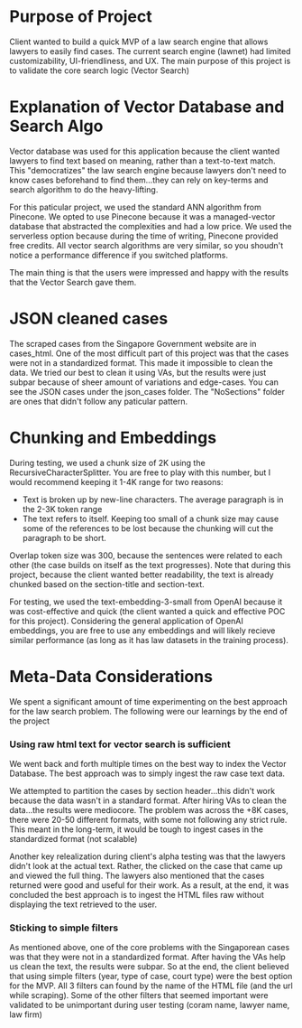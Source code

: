# Purpose of Project
Client wanted to build a quick MVP of a law search engine that allows lawyers to easily find cases. The current search engine (lawnet) had limited customizability, UI-friendliness, and UX. The main purpose of this project is to validate the core search logic (Vector Search)


# Explanation of Vector Database and Search Algo
Vector database was used for this application because the client wanted lawyers to find text based on meaning, rather than a text-to-text match. This "democratizes" the law search engine because lawyers don't need to know cases beforehand to find them...they can rely on key-terms and search algorithm to do the heavy-lifting.

For this paticular project, we used the standard ANN algorithm from Pinecone. We opted to use Pinecone because it was a managed-vector database that abstracted the complexities and had a low price. We used the serverless option because during the time of writing, Pinecone provided free credits. All vector search algorithms are very similar, so you shoudn't notice a performance difference if you switched platforms.

The main thing is that the users were impressed and happy with the results that the Vector Search gave them.

# JSON cleaned cases
The scraped cases from the Singapore Government website are in cases_html. One of the most difficult part of this project was that the cases were not in a standardized format. This made it impossible to clean the data. We tried our best to clean it using VAs, but the results were just subpar because of sheer amount of variations and edge-cases. You can see the JSON cases under the json_cases folder. The "NoSections" folder are ones that didn't follow any paticular pattern.

# Chunking and Embeddings
During testing, we used a chunk size of 2K using the RecursiveCharacterSplitter. You are free to play with this number, but I would recommend keeping it 1-4K range for two reasons:
- Text is broken up by new-line characters. The average paragraph is in the 2-3K token range
- The text refers to itself. Keeping too small of a chunk size may cause some of the references to be lost because the chunking will cut the paragraph to be short.

Overlap token size was 300, because the sentences were related to each other (the case builds on itself as the text progresses). Note that during this project, because the client wanted better readability, the text is already chunked based on the section-title and section-text.

For testing, we used the text-embedding-3-small from OpenAI because it was cost-effective and quick (the client wanted a quick and effective POC for this project). Considering the general application of OpenAI embeddings, you are free to use any embeddings and will likely recieve similar performance (as long as it has law datasets in the training process).

# Meta-Data Considerations
We spent a significant amount of time experimenting on the best approach for the law search problem. The following were our learnings by the end of the project

### Using raw html text for vector search is sufficient

We went back and forth multiple times on the best way to index the Vector Database. The best approach was to simply ingest the raw case text data.

We attempted to partition the cases by section header...this didn't work because the data wasn't in a standard format. After hiring VAs to clean the data...the results were mediocore. The problem was across the +8K cases, there were 20-50 different formats, with some not following any strict rule. This meant in the long-term, it would be tough to ingest cases in the standardized format (not scalable)

Another key relealization during client's alpha testing was that the lawyers didn't look at the actual text. Rather, the clicked on the case that came up and viewed the full thing. The lawyers also mentioned that the cases returned were good and useful for their work. As a result, at the end, it was concluded the best approach is to ingest the HTML files raw without displaying the text retrieved to the user.

### Sticking to simple filters
As mentioned above, one of the core problems with the Singaporean cases was that they were not in a standardized format. After having the VAs help us clean the text, the results were subpar. So at the end, the client believed that using simple filters (year, type of case, court type) were the best option for the MVP. All 3 filters can found by the name of the HTML file (and the url while scraping). Some of the other filters that seemed important were validated to be unimportant during user testing (coram name, lawyer name, law firm)



